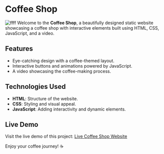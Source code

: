 # Coffee Shop
![ffff](https://github.com/user-attachments/assets/7be2c462-8713-4233-8682-1b3303d0f873)
Welcome to the **Coffee Shop**, a beautifully designed static website showcasing a coffee shop with interactive elements built using HTML, CSS, JavaScript, and a video.

## Features
- Eye-catching design with a coffee-themed layout.
- Interactive buttons and animations powered by JavaScript.
- A video showcasing the coffee-making process.

## Technologies Used
- **HTML**: Structure of the website.
- **CSS**: Styling and visual appeal.
- **JavaScript**: Adding interactivity and dynamic elements.

## Live Demo
Visit the live demo of this project: [Live Coffee Shop Website](https://bedersaad.github.io/Coffee-Shop/)

Enjoy your coffee journey! ☕

